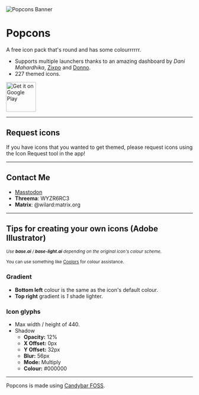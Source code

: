 <img src="https://raw.githubusercontent.com/Wil-Design/Popcons/main/githubmedia/play-store-banner.png" alt="Popcons Banner">

# Popcons
A free icon pack that's round and has some colourrrrrr.
- Supports multiple launchers thanks to an amazing dashboard by *Dani Mahardhika*, [Zixpo](https://github.com/zixpo) and [Donno](https://github.com/Donnnno).
- 227 themed icons.

[<img src="https://play.google.com/intl/en_us/badges/images/generic/en_badge_web_generic.png" alt="Get it on Google Play" height="80">](https://play.google.com/store/apps/details?id=com.wil.popcons)

---

## Request icons

If you have icons that you wanted to get themed, please request icons using the Icon Request tool in the app!

---

## Contact Me

- [Masstodon](https://fosstodon.org/@wil)
- **Threema**: WYZR6RC3
- **Matrix**: @wilard:matrix.org

---

## Tips for creating your own icons (Adobe Illustrator)

<sup>*Use **base.ai** / **base-light.ai** depending on the original icon's colour scheme.*</sup>

<sup>You can use something like [Coolors](https://www.coolors.co/) for colour assistance.</sup>

### Gradient

- **Bottom left** colour is the same as the icon's default colour.
- **Top right** gradient is *1* shade lighter.

### Icon glyphs

- Max width / height of 440.
- Shadow
  - **Opacity:** 12%
  - **X Offset:** 0px
  - **Y Offset:** 32px
  - **Blur:** 56px
  - **Mode:** Multiply
  - **Colour:** #000000
  
---

Popcons is made using [Candybar FOSS](https://github.com/Donnnno/candybar-foss).